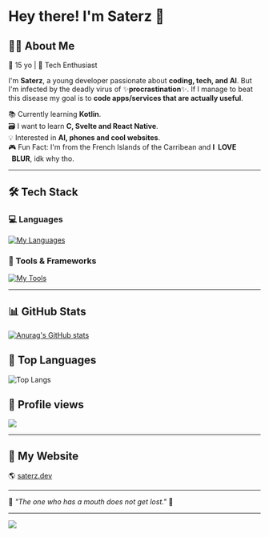 # **Hey there! I'm Saterz** 👋  

<!-- ![Your Name's Banner](https://i.imgur.com/yourimage.png) -->

## 🧑‍💻 About Me  
🎂 15 yo | 🚀 Tech Enthusiast

I'm **Saterz**, a young developer passionate about **coding, tech, and AI**. But I'm infected by the deadly virus of ✨**procrastination**✨. If I manage to beat this disease my goal is to **code apps/services that are actually useful**.  

📚 Currently learning **Kotlin**.      
🗃️ I want to learn **C, Svelte and React Native**.      
💡 Interested in **AI, phones and cool websites**.      
🎮 Fun Fact: I'm from the French Islands of the Carribean and **I ‎ ‎ ‎ ‎ ‎ ‎ ‎ ‎ ‎ LOVE ‎ ‎ ‎ ‎ ‎ ‎ ‎ ‎ ‎ ‎ ‎ ‎ ‎ ‎ ‎ ‎ BLUR**, idk why tho.  

---

## 🛠 Tech Stack  

### 💻 Languages  
[![My Languages](https://skillicons.dev/icons?i=html,css,js,py,bash,git)](https://skillicons.dev)           

### 🔧 Tools & Frameworks  
[![My Tools](https://skillicons.dev/icons?i=github,vscode,discord,linux)](https://skillicons.dev)      

---

## 📊 GitHub Stats  
[![Anurag's GitHub stats](https://github-readme-stats.vercel.app/api?username=saterz&show_icons=true&theme=radical)](https://github.com/anuraghazra/github-readme-stats)

## 📌 **Top Languages**  
![Top Langs](https://github-readme-stats.vercel.app/api/top-langs/?username=saterz&layout=compact&theme=radical)  

## 👀 **Profile views**
![](https://komarev.com/ghpvc/?username=saterz)

---

## 🔗 My Website  
🌎 [saterz.dev](https://saterz.dev)

---

💙 _"The one who has a mouth does not get lost."_ 🚀  

---

![](https://hit.yhype.me/github/profile?account_id=136126641)
